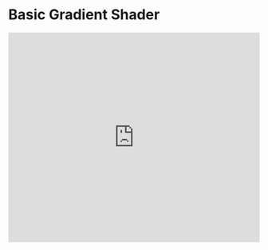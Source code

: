 # Basic Gradient Shader

<div class="glitch-embed-wrap" style="height: 420px; width: 100%;">
  <iframe
    allow="geolocation; microphone; camera; midi; vr; encrypted-media"
    src="https://glitch.com/embed/#!/embed/basic-shader?path=index.html&previewSize=100"
    alt="basic-shader on Glitch"
    style="height: 100%; width: 100%; border: 0;">
  </iframe>
</div>

